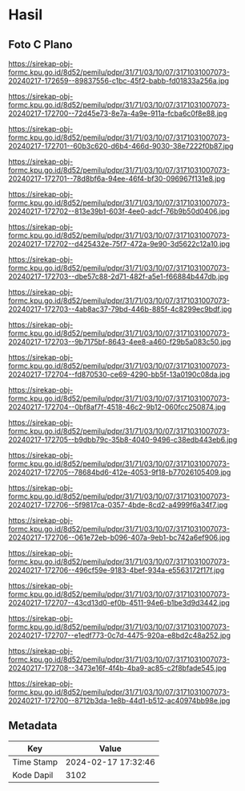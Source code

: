 # Hasil

## Foto C Plano

https://sirekap-obj-formc.kpu.go.id/8d52/pemilu/pdpr/31/71/03/10/07/3171031007073-20240217-172659--89837556-c1bc-45f2-babb-fd01833a256a.jpg

https://sirekap-obj-formc.kpu.go.id/8d52/pemilu/pdpr/31/71/03/10/07/3171031007073-20240217-172700--72d45e73-8e7a-4a9e-911a-fcba6c0f8e88.jpg

https://sirekap-obj-formc.kpu.go.id/8d52/pemilu/pdpr/31/71/03/10/07/3171031007073-20240217-172701--60b3c620-d6b4-466d-9030-38e7222f0b87.jpg

https://sirekap-obj-formc.kpu.go.id/8d52/pemilu/pdpr/31/71/03/10/07/3171031007073-20240217-172701--78d8bf6a-94ee-46f4-bf30-096967f131e8.jpg

https://sirekap-obj-formc.kpu.go.id/8d52/pemilu/pdpr/31/71/03/10/07/3171031007073-20240217-172702--813e39b1-603f-4ee0-adcf-76b9b50d0406.jpg

https://sirekap-obj-formc.kpu.go.id/8d52/pemilu/pdpr/31/71/03/10/07/3171031007073-20240217-172702--d425432e-75f7-472a-9e90-3d5622c12a10.jpg

https://sirekap-obj-formc.kpu.go.id/8d52/pemilu/pdpr/31/71/03/10/07/3171031007073-20240217-172703--dbe57c88-2d71-482f-a5e1-f66884b447db.jpg

https://sirekap-obj-formc.kpu.go.id/8d52/pemilu/pdpr/31/71/03/10/07/3171031007073-20240217-172703--4ab8ac37-79bd-446b-885f-4c8299ec9bdf.jpg

https://sirekap-obj-formc.kpu.go.id/8d52/pemilu/pdpr/31/71/03/10/07/3171031007073-20240217-172703--9b7175bf-8643-4ee8-a460-f29b5a083c50.jpg

https://sirekap-obj-formc.kpu.go.id/8d52/pemilu/pdpr/31/71/03/10/07/3171031007073-20240217-172704--fd870530-ce69-4290-bb5f-13a0190c08da.jpg

https://sirekap-obj-formc.kpu.go.id/8d52/pemilu/pdpr/31/71/03/10/07/3171031007073-20240217-172704--0bf8af7f-4518-46c2-9b12-060fcc250874.jpg

https://sirekap-obj-formc.kpu.go.id/8d52/pemilu/pdpr/31/71/03/10/07/3171031007073-20240217-172705--b9dbb79c-35b8-4040-9496-c38edb443eb6.jpg

https://sirekap-obj-formc.kpu.go.id/8d52/pemilu/pdpr/31/71/03/10/07/3171031007073-20240217-172705--78684bd6-412e-4053-9f18-b77026105409.jpg

https://sirekap-obj-formc.kpu.go.id/8d52/pemilu/pdpr/31/71/03/10/07/3171031007073-20240217-172706--5f9817ca-0357-4bde-8cd2-a4999f6a34f7.jpg

https://sirekap-obj-formc.kpu.go.id/8d52/pemilu/pdpr/31/71/03/10/07/3171031007073-20240217-172706--061e72eb-b096-407a-9eb1-bc742a6ef906.jpg

https://sirekap-obj-formc.kpu.go.id/8d52/pemilu/pdpr/31/71/03/10/07/3171031007073-20240217-172706--496cf59e-9183-4bef-934a-e5563172f17f.jpg

https://sirekap-obj-formc.kpu.go.id/8d52/pemilu/pdpr/31/71/03/10/07/3171031007073-20240217-172707--43cd13d0-ef0b-4511-94e6-b1be3d9d3442.jpg

https://sirekap-obj-formc.kpu.go.id/8d52/pemilu/pdpr/31/71/03/10/07/3171031007073-20240217-172707--e1edf773-0c7d-4475-920a-e8bd2c48a252.jpg

https://sirekap-obj-formc.kpu.go.id/8d52/pemilu/pdpr/31/71/03/10/07/3171031007073-20240217-172708--3473e16f-4f4b-4ba9-ac85-c2f8bfade545.jpg

https://sirekap-obj-formc.kpu.go.id/8d52/pemilu/pdpr/31/71/03/10/07/3171031007073-20240217-172700--8712b3da-1e8b-44d1-b512-ac40974bb98e.jpg


## Metadata

| Key        | Value               |
| ---------- | ------------------- |
| Time Stamp | 2024-02-17 17:32:46 |
| Kode Dapil | 3102                |



